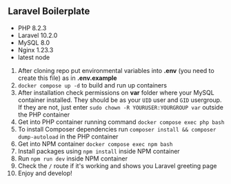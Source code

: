 ## Laravel Boilerplate
* PHP 8.2.3
* Laravel 10.2.0
* MySQL 8.0
* Nginx 1.23.3
* latest node

1) After cloning repo put environmental variables into **.env** (you need to create this file) as in **.env.example**
2) `docker compose up -d` to build and run up containers
3) After installation check permissions on **var** folder where your MySQL container installed. They should be as your `UID` user and `GID` usergroup.
If they are not, just enter `sudo chown -R YOURUSER:YOURGROUP var` outside the PHP container
4) Get into PHP container running command `docker compose exec php bash`
5) To install Composer dependencies run `composer install && composer dump-autoload` in the PHP container
6) Get into NPM container `docker compose exec npm bash`
7) Install packages using `npm install` inside NPM container
8) Run `npm run dev` inside NPM container
9) Check the `/` route if it's working and shows you Laravel greeting page
10) Enjoy and develop!